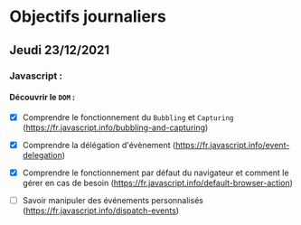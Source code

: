 # Objectifs journaliers

## Jeudi 23/12/2021

### Javascript :

  #### Découvrir le `DOM` :

* [X] Comprendre le fonctionnement du `Bubbling` et `Capturing` (https://fr.javascript.info/bubbling-and-capturing)
* [X] Comprendre la délégation d'évènement (https://fr.javascript.info/event-delegation)
* [X] Comprendre le fonctionnement par défaut du navigateur et comment le gérer en cas de besoin (https://fr.javascript.info/default-browser-action)
* [ ] Savoir manipuler des événements personnalisés (https://fr.javascript.info/dispatch-events)



